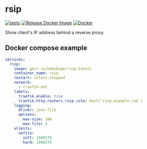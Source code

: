 # rsip
[![tests](https://github.com/HMBSbige/rsip/actions/workflows/tests.yml/badge.svg)](https://github.com/HMBSbige/rsip/actions/workflows/tests.yml)
[![Release Docker Image](https://github.com/HMBSbige/rsip/actions/workflows/release-docker-image.yml/badge.svg)](https://github.com/HMBSbige/rsip/actions/workflows/release-docker-image.yml)
[![Docker](https://img.shields.io/badge/rsip-blue?label=Docker&logo=docker)](https://github.com/users/HMBSbige/packages/container/package/rsip)

Show client's IP address behind a reverse proxy.

## Docker compose example
```yml
services:
  rsip:
    image: ghcr.io/hmbsbige/rsip:latest
    container_name: rsip
    restart: unless-stopped
    network:
      - traefik-net
    labels:
      traefik.enable: true
      traefik.http.routers.rsip.rule: Host(`rsip.example.com`)
    logging:
      driver: json-file
      options:
        max-size: 10m
        max-file: 3
    ulimits:
      nofile:
        soft: 1048576
        hard: 1048576
```
